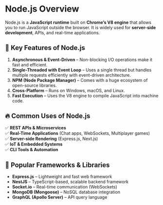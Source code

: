 # Node.js Overview

Node.js is a **JavaScript runtime** built on **Chrome’s V8 engine** that allows you to run JavaScript outside the browser. It is widely used for **server-side development**, APIs, and real-time applications.

## 🚀 Key Features of Node.js
1. **Asynchronous & Event-Driven** – Non-blocking I/O operations make it fast and efficient.
2. **Single-Threaded with Event Loop** – Uses a single thread but handles multiple requests efficiently with event-driven architecture.
3. **NPM (Node Package Manager)** – Comes with a huge ecosystem of open-source libraries.
4. **Cross-Platform** – Runs on Windows, macOS, and Linux.
5. **Fast Execution** – Uses the V8 engine to compile JavaScript into machine code.

## 🔥 Common Uses of Node.js
✅ **REST APIs & Microservices**  
✅ **Real-Time Applications** (Chat apps, WebSockets, Multiplayer games)  
✅ **Server-side Rendering** (Express.js, Next.js)  
✅ **IoT & Embedded Systems**  
✅ **CLI Tools & Automation**  

## 📌 Popular Frameworks & Libraries
- **Express.js** – Lightweight and fast web framework
- **NestJS** – TypeScript-based, scalable backend framework
- **Socket.io** – Real-time communication (WebSockets)
- **MongoDB (Mongoose)** – NoSQL database integration
- **GraphQL (Apollo Server)** – API query language
